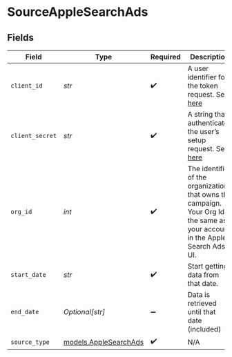# SourceAppleSearchAds


## Fields

| Field                                                                                                                                                                                   | Type                                                                                                                                                                                    | Required                                                                                                                                                                                | Description                                                                                                                                                                             | Example                                                                                                                                                                                 |
| --------------------------------------------------------------------------------------------------------------------------------------------------------------------------------------- | --------------------------------------------------------------------------------------------------------------------------------------------------------------------------------------- | --------------------------------------------------------------------------------------------------------------------------------------------------------------------------------------- | --------------------------------------------------------------------------------------------------------------------------------------------------------------------------------------- | --------------------------------------------------------------------------------------------------------------------------------------------------------------------------------------- |
| `client_id`                                                                                                                                                                             | *str*                                                                                                                                                                                   | :heavy_check_mark:                                                                                                                                                                      | A user identifier for the token request. See <a href="https://developer.apple.com/documentation/apple_search_ads/implementing_oauth_for_the_apple_search_ads_api">here</a>              |                                                                                                                                                                                         |
| `client_secret`                                                                                                                                                                         | *str*                                                                                                                                                                                   | :heavy_check_mark:                                                                                                                                                                      | A string that authenticates the user’s setup request. See <a href="https://developer.apple.com/documentation/apple_search_ads/implementing_oauth_for_the_apple_search_ads_api">here</a> |                                                                                                                                                                                         |
| `org_id`                                                                                                                                                                                | *int*                                                                                                                                                                                   | :heavy_check_mark:                                                                                                                                                                      | The identifier of the organization that owns the campaign. Your Org Id is the same as your account in the Apple Search Ads UI.                                                          |                                                                                                                                                                                         |
| `start_date`                                                                                                                                                                            | *str*                                                                                                                                                                                   | :heavy_check_mark:                                                                                                                                                                      | Start getting data from that date.                                                                                                                                                      | 2020-01-01                                                                                                                                                                              |
| `end_date`                                                                                                                                                                              | *Optional[str]*                                                                                                                                                                         | :heavy_minus_sign:                                                                                                                                                                      | Data is retrieved until that date (included)                                                                                                                                            | 2021-01-01                                                                                                                                                                              |
| `source_type`                                                                                                                                                                           | [models.AppleSearchAds](../models/applesearchads.md)                                                                                                                                    | :heavy_check_mark:                                                                                                                                                                      | N/A                                                                                                                                                                                     |                                                                                                                                                                                         |